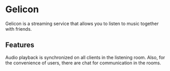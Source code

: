 # Gelicon
Gelicon is a streaming service that allows you to listen to music together with friends.
## Features
Audio playback is synchronized on all clients in the listening room. Also, for the convenience of users, there are chat for communication in the rooms.
